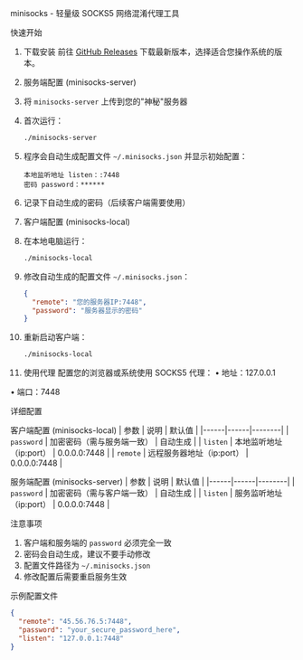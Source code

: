 minisocks - 轻量级 SOCKS5 网络混淆代理工具


快速开始

1. 下载安装
前往 [GitHub Releases](https://github.com/beijian128/minisocks/releases) 下载最新版本，选择适合您操作系统的版本。

2. 服务端配置 (minisocks-server)
1. 将 `minisocks-server` 上传到您的"神秘"服务器
2. 首次运行：
   ```bash
   ./minisocks-server
   ```
3. 程序会自动生成配置文件 `~/.minisocks.json` 并显示初始配置：
   ```
   本地监听地址 listen：:7448
   密码 password：******
   ```
4. 记录下自动生成的密码（后续客户端需要使用）

3. 客户端配置 (minisocks-local)
1. 在本地电脑运行：
   ```bash
   ./minisocks-local
   ```
2. 修改自动生成的配置文件 `~/.minisocks.json`：
   ```json
   {
     "remote": "您的服务器IP:7448",
     "password": "服务器显示的密码"
   }
   ```
3. 重新启动客户端：
   ```bash
   ./minisocks-local
   ```

4. 使用代理
配置您的浏览器或系统使用 SOCKS5 代理：
• 地址：127.0.0.1

• 端口：7448


详细配置

客户端配置 (minisocks-local)
| 参数 | 说明 | 默认值 |
|------|------|--------|
| `password` | 加密密码（需与服务端一致） | 自动生成 |
| `listen` | 本地监听地址（ip:port） | 0.0.0.0:7448 |
| `remote` | 远程服务器地址（ip:port） | 0.0.0.0:7448 |

服务端配置 (minisocks-server)
| 参数 | 说明 | 默认值 |
|------|------|--------|
| `password` | 加密密码（需与客户端一致） | 自动生成 |
| `listen` | 服务监听地址（ip:port） | 0.0.0.0:7448 |

注意事项
1. 客户端和服务端的 `password` 必须完全一致
2. 密码会自动生成，建议不要手动修改
3. 配置文件路径为 `~/.minisocks.json`
4. 修改配置后需要重启服务生效

示例配置文件
```json
{
  "remote": "45.56.76.5:7448",
  "password": "your_secure_password_here",
  "listen": "127.0.0.1:7448"
}
```
